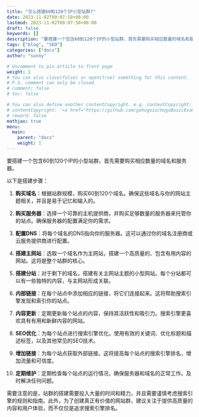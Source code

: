 ```yaml
---
title: "怎么搭建60和120个IP小型站群?"
date: 2023-11-02T09:07:58+08:00
lastmod: 2023-11-02T09:07:58+08:00
draft: false
keywords: []
description: "要搭建一个包含60到120个IP的小型站群，首先需要购买相应数量的域名和服务器。"
tags: ["blog", "SEO"]
categories: ["docs"]
author: "sunny"

# Uncomment to pin article to front page
weight: 1
# You can also close(false) or open(true) something for this content.
# P.S. comment can only be closed
# comment: false
# toc: false

# You can also define another contentCopyright. e.g. contentCopyright: "This is another copyright."
# contentCopyright: '<a href="https://github.com/gohugoio/hugoBasicExample" rel="noopener" target="_blank">See origin</a>'
# reward: false
mathjax: true
menu:
  main:
    parent: "docs"
    weight: 1
---
```


要搭建一个包含60到120个IP的小型站群，首先需要购买相应数量的域名和服务器。

以下是搭建步骤：

1. **购买域名**：根据站群规模，购买60到120个域名。确保这些域名与你的网站主题相关，并且是易于记忆和输入的。

2. **购买服务器**：选择一个可靠的主机提供商，并购买足够数量的服务器来托管你的站点。确保服务器的配置满足你的需求。

3. **配置DNS**：将每个域名的DNS指向你的服务器。这可以通过你的域名注册商或云服务提供商进行配置。

4. **搭建主网站**：选取一个域名作为主网站，搭建一个高质量的、包含有用内容的网站。这将是整个站群的核心。

5. **搭建分站**：对于剩下的域名，搭建有关主网站主题的小型网站。每个分站都可以有一些独特的内容，与主网站形成关联。

6. **内部链接**：在每个站点中添加相应的链接，将它们连接起来。这将帮助搜索引擎发现和索引你的站点。

7. **内容更新**：定期更新每个站点的内容，保持其活跃性和吸引力。搜索引擎更喜欢具有有用和新鲜内容的网站。

8. **SEO优化**：为每个站点进行搜索引擎优化。使用有效的关键词、优化标题和描述标签，以及其他常见的SEO技术。

9. **增加链接**：为每个站点获取外部链接。这将提高每个站点的搜索引擎排名，增加流量和可信度。

10. **定期维护**：定期检查每个站点的运行情况，确保服务器和域名的正常工作。及时解决任何问题。

需要注意的是，站群的搭建需要投入大量的时间和精力，并且需要谨慎考虑搜索引擎的规则和指南。此外，为了创建真正有价值的网站群，建议关注于提供高质量的内容和用户体验，而不仅仅是追求搜索引擎排名。
